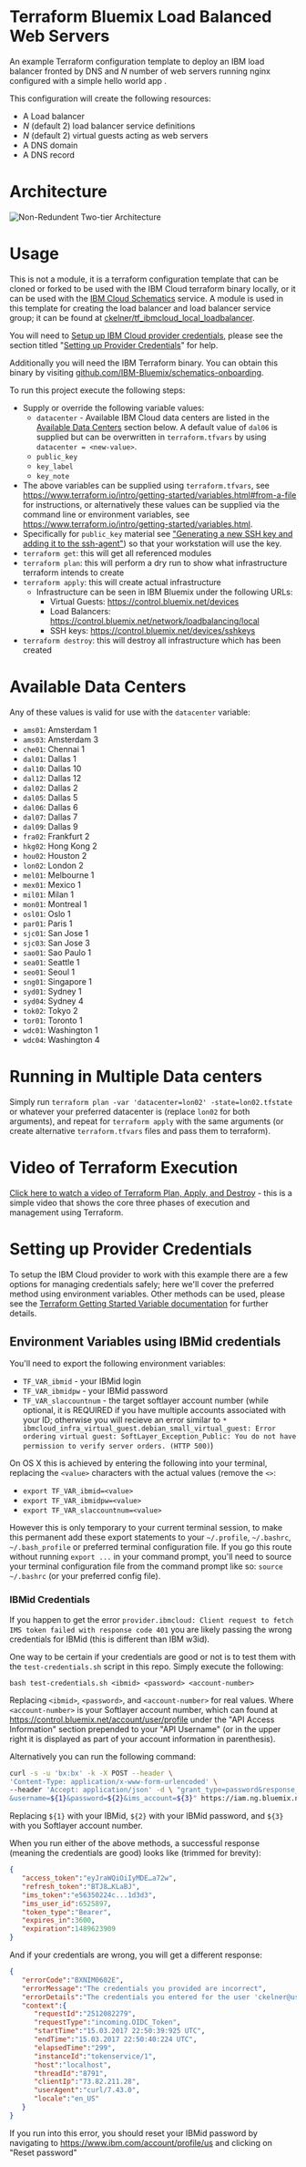 # Terraform Bluemix Load Balanced Web Servers

An example Terraform configuration template to deploy an IBM load balancer fronted by DNS and _N_ number of web servers running nginx configured with a simple hello world app .

This configuration will create the following resources:

- A Load balancer
- _N_ (default 2) load balancer service definitions
- _N_ (default 2) virtual guests acting as web servers
- A DNS domain
- A DNS record

# Architecture

![Non-Redundent Two-tier Architecture](./non-redundent-two-tier-arch-diag.png)

# Usage

This is not a module, it is a terraform configuration template that can be cloned or forked to be used with the IBM Cloud terraform binary locally, or it can be used with the [IBM Cloud Schematics](https://github.com/IBM-Bluemix/schematics-onboarding) service. A module is used in this template for creating the load balancer and load balancer service group; it can be found at [ckelner/tf_ibmcloud_local_loadbalancer](https://github.com/ckelner/tf_ibmcloud_local_loadbalancer/).

You will need to [Setup up IBM Cloud provider credentials](#setting-up-provider-credentials), please see the section titled "[Setting up Provider Credentials](#setting-up-provider-credentials)" for help.

Additionally you will need the IBM Terraform binary. You can obtain this binary by visiting [github.com/IBM-Bluemix/schematics-onboarding](https://github.com/IBM-Bluemix/schematics-onboarding#ibm-bluemix-schematics-service-on-boarding).

To run this project execute the following steps:

- Supply or override the following variable values:
  - `datacenter` - Available IBM Cloud data centers are listed in the [Available Data Centers](#available-data-centers) section below. A default value of `dal06` is supplied but can be overwritten in `terraform.tfvars` by using `datacenter = <new-value>`.
  - `public_key`
  - `key_label`
  - `key_note`
- The above variables can be supplied using `terraform.tfvars`, see https://www.terraform.io/intro/getting-started/variables.html#from-a-file for instructions, or alternatively these values can be supplied via the command line or environment variables, see https://www.terraform.io/intro/getting-started/variables.html.
- Specifically for `public_key` material see ["Generating a new SSH key and adding it to the ssh-agent"](https://help.github.com/articles/generating-a-new-ssh-key-and-adding-it-to-the-ssh-agent/)) so that your workstation will use the key.
- `terraform get`: this will get all referenced modules
- `terraform plan`: this will perform a dry run to show what infrastructure terraform intends to create
- `terraform apply`: this will create actual infrastructure
  - Infrastructure can be seen in IBM Bluemix under the following URLs:
    - Virtual Guests: https://control.bluemix.net/devices
    - Load Balancers: https://control.bluemix.net/network/loadbalancing/local
    - SSH keys: https://control.bluemix.net/devices/sshkeys
- `terraform destroy`: this will destroy all infrastructure which has been created

# Available Data Centers
Any of these values is valid for use with the `datacenter` variable:
- `ams01`: Amsterdam 1
- `ams03`: Amsterdam 3
- `che01`: Chennai 1
- `dal01`: Dallas 1
- `dal10`: Dallas 10
- `dal12`: Dallas 12
- `dal02`: Dallas 2
- `dal05`: Dallas 5
- `dal06`: Dallas 6
- `dal07`: Dallas 7
- `dal09`: Dallas 9
- `fra02`: Frankfurt 2
- `hkg02`: Hong Kong 2
- `hou02`: Houston 2
- `lon02`: London 2
- `mel01`: Melbourne 1
- `mex01`: Mexico 1
- `mil01`: Milan 1
- `mon01`: Montreal 1
- `osl01`: Oslo 1
- `par01`: Paris 1
- `sjc01`: San Jose 1
- `sjc03`: San Jose 3
- `sao01`: Sao Paulo 1
- `sea01`: Seattle 1
- `seo01`: Seoul 1
- `sng01`: Singapore 1
- `syd01`: Sydney 1
- `syd04`: Sydney 4
- `tok02`: Tokyo 2
- `tor01`: Toronto 1
- `wdc01`: Washington 1
- `wdc04`: Washington 4

# Running in Multiple Data centers

Simply run `terraform plan -var 'datacenter=lon02' -state=lon02.tfstate` or whatever your preferred datacenter is (replace `lon02` for both arguments), and repeat for `terraform apply` with the same arguments (or create alternative `terraform.tfvars` files and pass them to terraform).

# Video of Terraform Execution

[Click here to watch a video of Terraform Plan, Apply, and Destroy](https://youtu.be/vTKeWTfalTU) - this is a simple video that shows the core three phases of execution and management using Terraform.

# Setting up Provider Credentials

To setup the IBM Cloud provider to work with this example there are a few options for managing credentials safely; here we'll cover the preferred method using environment variables. Other methods can be used, please see the [Terraform Getting Started Variable documentation](https://www.terraform.io/intro/getting-started/variables.html) for further details.

## Environment Variables using IBMid credentials

You'll need to export the following environment variables:

- `TF_VAR_ibmid` - your IBMid login
- `TF_VAR_ibmidpw` - your IBMid password
- `TF_VAR_slaccountnum` - the target softlayer account number (while optional, it is REQUIRED if you have multiple accounts associated with your ID; otherwise you will recieve an error similar to `* ibmcloud_infra_virtual_guest.debian_small_virtual_guest: Error ordering virtual guest: SoftLayer_Exception_Public: You do not have permission to verify server orders. (HTTP 500)`)

On OS X this is achieved by entering the following into your terminal, replacing the `<value>` characters with the actual values (remove the `<>`:

- `export TF_VAR_ibmid=<value>`
- `export TF_VAR_ibmidpw=<value>`
- `export TF_VAR_slaccountnum=<value>`

However this is only temporary to your current terminal session, to make this permanent add these export statements to your `~/.profile`, `~/.bashrc`, `~/.bash_profile` or preferred terminal configuration file. If you go this route without running `export ...` in your command prompt, you'll need to source your terminal configuration file from the command prompt like so: `source ~/.bashrc` (or your preferred config file).

### IBMid Credentials

If you happen to get the error `provider.ibmcloud: Client request to fetch IMS token failed with response code 401` you are likely passing the wrong credentials for IBMid (this is different than IBM w3id).

One way to be certain if your credentials are good or not is to test them with the `test-credentials.sh` script in this repo.  Simply execute the following:

```
bash test-credentials.sh <ibmid> <password> <account-number>
```

Replacing `<ibmid>`, `<password>`, and `<account-number>` for real values.  Where `<account-number>` is your Softlayer account number, which can found at https://control.bluemix.net/account/user/profile under the "API Access Information" section prepended to your "API Username" (or in the upper right it is displayed as part of your account information in parenthesis).

Alternatively you can run the following command:

```bash
curl -s -u 'bx:bx' -k -X POST --header \
'Content-Type: application/x-www-form-urlencoded' \
--header 'Accept: application/json' -d \ "grant_type=password&response_type=cloud_iam,ims_portal \
&username=${1}&password=${2}&ims_account=${3}" https://iam.ng.bluemix.net/oidc/token
```

Replacing `${1}` with your IBMid, `${2}` with your IBMid password, and `${3}` with you Softlayer account number.

When you run either of the above methods, a successful response (meaning the credentials are good) looks like (trimmed for brevity):

```json
{
   "access_token":"eyJraWQiOiIyMDE…a72w",
   "refresh_token":"BTJ8…KLaBJ",
   "ims_token":"e56350224c...1d3d3",
   "ims_user_id":6525897,
   "token_type":"Bearer",
   "expires_in":3600,
   "expiration":1489623909
}
```

And if your credentials are wrong, you will get a different response:

```json
{
   "errorCode":"BXNIM0602E",
   "errorMessage":"The credentials you provided are incorrect",
   "errorDetails":"The credentials you entered for the user 'ckelner@us.ibm.com' are incorrect",
   "context":{
      "requestId":"2512082279",
      "requestType":"incoming.OIDC_Token",
      "startTime":"15.03.2017 22:50:39:925 UTC",
      "endTime":"15.03.2017 22:50:40:224 UTC",
      "elapsedTime":"299",
      "instanceId":"tokenservice/1",
      "host":"localhost",
      "threadId":"8791",
      "clientIp":"73.82.211.28",
      "userAgent":"curl/7.43.0",
      "locale":"en_US"
   }
}
```

If you run into this error, you should reset your IBMid password by navigating to https://www.ibm.com/account/profile/us and clicking on "Reset password"
